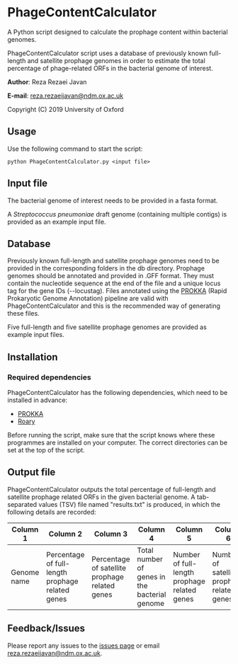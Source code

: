 # PhageContentCalculator
A Python script designed to calculate the prophage content within bacterial genomes. 

PhageContentCalculator script uses a database of previously known full-length and satellite prophage genomes in order to estimate the total percentage of phage-related ORFs in the bacterial genome of interest.


**Author**: Reza Rezaei Javan

**E-mail**: reza.rezaeijavan@ndm.ox.ac.uk

Copyright (C) 2019 University of Oxford

## Usage
Use the following command to start the script:
```
python PhageContentCalculator.py <input file>
```
## Input file
The bacterial genome of interest needs to be provided in a fasta format. 

A *Streptococcus pneumoniae* draft genome (containing multiple contigs) is provided as an example input file.

## Database
Previously known full-length and satellite prophage genomes need to be provided in the corresponding folders in the db directory. Prophage genomes should be annotated and provided in .GFF format. They must contain the nucleotide sequence at the end of the file and a unique locus tag for the gene IDs (--locustag). Files annotated using the [PROKKA](https://github.com/tseemann/prokka) (Rapid Prokaryotic Genome Annotation) pipeline are valid with PhageContentCalculator and this is the recommended way of generating these files. 

Five full-length and five satellite prophage genomes are provided as example input files.

## Installation

### Required dependencies
PhageContentCalculator has the following dependencies, which need to be installed in advance:
* [PROKKA](https://github.com/tseemann/prokka)
* [Roary](https://sanger-pathogens.github.io/Roary/)

Before running the script, make sure that the script knows where these programmes are installed on your computer. The correct directories can be set at the top of the script.  

## Output file
PhageContentCalculator outputs the total percentage of full-length and satellite prophage related ORFs in the given bacterial genome. A tab-separated values (TSV) file named "results.txt" is produced, in which the following details are recorded:

| Column 1 | Column 2 | Column 3 | Column 4 | Column 5 | Column 6 | Column 7|
| --- | --- | --- | --- | --- | --- | --- |
| Genome name | Percentage of full-length prophage related genes | Percentage of satellite prophage related genes | Total number of genes in the bacterial genome | Number of full-length prophage related genes| Number of satellite prophage related genes| Unique bacterial genes|

## Feedback/Issues
Please report any issues to the [issues page](https://github.com/RezaRezaeiJavan/PhageContentCalculator/issues) or email reza.rezaeijavan@ndm.ox.ac.uk.
